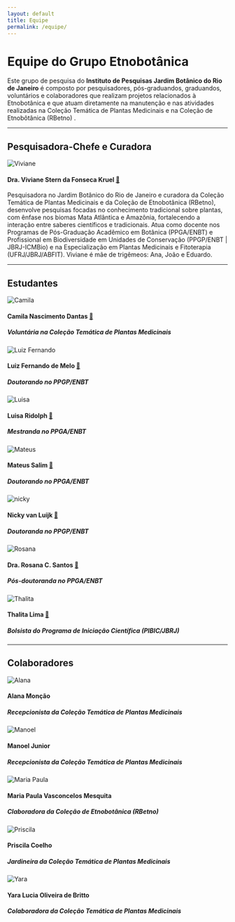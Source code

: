 ```yaml
---
layout: default
title: Equipe
permalink: /equipe/
---
```


# Equipe do Grupo Etnobotânica

Este grupo de pesquisa do **Instituto de Pesquisas Jardim Botânico do Rio de Janeiro** é composto por pesquisadores, pós-graduandos, graduandos, voluntários e colaboradores que realizam projetos relacionados à Etnobotânica e que atuam diretamente na manutenção e nas atividades realizadas na Coleção Temática de Plantas Medicinais e na Coleção de Etnobôtânica (RBetno) .

---

## Pesquisadora-Chefe e Curadora

<div class="imagem-com-texto-esquerda">
    <img src="{{ site.baseurl }}/assets/images/viviane.png" alt="Viviane">
</div> 

#### Dra. Viviane Stern da Fonseca Kruel [🔗](http://lattes.cnpq.br/0560294487722709) 
Pesquisadora no Jardim Botânico do Rio de Janeiro e curadora da Coleção Temática de Plantas Medicinais e da Coleção de Etnobotânica (RBetno), desenvolve pesquisas focadas no conhecimento tradicional sobre plantas, com ênfase nos biomas Mata Atlântica e Amazônia, fortalecendo a interação entre saberes científicos e tradicionais. Atua como docente nos Programas de Pós-Graduação Acadêmico em Botânica (PPGA/ENBT) e Profissional em Biodiversidade em Unidades de Conservação (PPGP/ENBT | JBRJ-ICMBio) e na Especialização em Plantas Medicinais e Fitoterapia (UFRJ/JBRJ/ABFIT). Viviane é mãe de trigêmeos: Ana, João e Eduardo.

---

## Estudantes

<div class="imagem-com-texto-esquerda">
    <img src="{{ site.baseurl }}/assets/images/camila.png" alt="Camila">
</div> 

#### Camila Nascimento Dantas [🔗](http://lattes.cnpq.br/4396367747910248)
##### Voluntária na Coleção Temática de Plantas Medicinais

<div class="limpar-float"></div>
<div class="imagem-com-texto-esquerda">
    <img src="{{ site.baseurl }}/assets/images/luiz_fernando.png" alt="Luiz Fernando">
</div> 

#### Luiz Fernando de Melo [🔗](http://lattes.cnpq.br/4258771891384632)
##### Doutorando no PPGP/ENBT

<div class="limpar-float"></div>
<div class="imagem-com-texto-esquerda">
    <img src="{{ site.baseurl }}/assets/images/luisa.png" alt="Luisa">
</div> 

#### Luisa Ridolph [🔗](http://lattes.cnpq.br/5593552951372724)
##### Mestranda no PPGA/ENBT

<div class="limpar-float"></div>
<div class="imagem-com-texto-esquerda">
    <img src="{{ site.baseurl }}/assets/images/mateus.png" alt="Mateus">
</div> 

#### Mateus Salim [🔗](http://lattes.cnpq.br/0248529376853174)
##### Doutorando no PPGA/ENBT

<div class="limpar-float"></div>
<div class="imagem-com-texto-esquerda">
    <img src="{{ site.baseurl }}/assets/images/nicky.png" alt="nicky">
</div>

#### Nicky van Luijk [🔗](http://lattes.cnpq.br/3013537979299517)
##### Doutoranda no PPGP/ENBT

<div class="limpar-float"></div>
<div class="imagem-com-texto-esquerda">
    <img src="{{ site.baseurl }}/assets/images/rosana.png" alt="Rosana">
</div>

#### Dra. Rosana C. Santos [🔗](http://lattes.cnpq.br/2754673352772277)
##### Pós-doutoranda no PPGA/ENBT

<div class="limpar-float"></div>
<div class="imagem-com-texto-esquerda">
    <img src="{{ site.baseurl }}/assets/images/thalita.png" alt="Thalita">
</div>
 
#### Thalita Lima [🔗](http://lattes.cnpq.br/9806013473257535)
##### Bolsista do Programa de Iniciação Científica (PIBIC/JBRJ)

---

## Colaboradores

<div class="limpar-float"></div>
<div class="imagem-com-texto-esquerda">
    <img src="{{ site.baseurl }}/assets/images/alana.png" alt="Alana">
</div>

#### Alana Monção
##### Recepcionista da Coleção Temática de Plantas Medicinais

<div class="limpar-float"></div>
<div class="imagem-com-texto-esquerda">
    <img src="{{ site.baseurl }}/assets/images/manoel.png" alt="Manoel">
</div>

#### Manoel Junior 
##### Recepcionista da Coleção Temática de Plantas Medicinais

<div class="limpar-float"></div>
<div class="imagem-com-texto-esquerda">
    <img src="{{ site.baseurl }}/assets/images/maria_paula.png" alt="Maria Paula">
</div>

#### Maria Paula Vasconcelos Mesquita
##### Claboradora da Coleção de Etnobotânica (RBetno)

<div class="limpar-float"></div>
<div class="imagem-com-texto-esquerda">
    <img src="{{ site.baseurl }}/assets/images/priscila.png" alt="Priscila">
</div>

#### Priscila Coelho
##### Jardineira da Coleção Temática de Plantas Medicinais 

<div class="limpar-float"></div>
<div class="imagem-com-texto-esquerda">
    <img src="{{ site.baseurl }}/assets/images/yara.png" alt="Yara">
</div>

#### Yara Lucia Oliveira de Britto
##### Colaboradora da Coleção Temática de Plantas Medicinais
